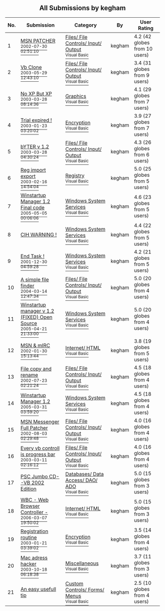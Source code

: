 ﻿<div align="center">

## All Submissions by kegham

</div>

No.  | Submission | Category | By   | User Rating
---- | ---------- | -------- | ---- | -----------
1 | [MSN PATCHER<br /><sup>2002-07-30 02:51:10</sup>](https://github.com/Planet-Source-Code/kegham-msn-patcher__1-37378) | [Files/ File Controls/ Input/ Output<br /><sup>Visual Basic</sup>](../ByCategory/files-file-controls-input-output__1-3.md) | kegham | 4.2 (42 globes from 10 users)
2 | [Vb Clone<br /><sup>2003-05-29 12:43:10</sup>](https://github.com/Planet-Source-Code/kegham-vb-clone__1-45798) | [Files/ File Controls/ Input/ Output<br /><sup>Visual Basic</sup>](../ByCategory/files-file-controls-input-output__1-3.md) | kegham | 3.4 (31 globes from 9 users)
3 | [No XP But XP<br /><sup>2003-03-28 08:14:36</sup>](https://github.com/Planet-Source-Code/kegham-no-xp-but-xp__1-44306) | [Graphics<br /><sup>Visual Basic</sup>](../ByCategory/graphics__1-46.md) | kegham | 4.1 (29 globes from 7 users)
4 | [Trial expired \!<br /><sup>2003-01-23 03:20:02</sup>](https://github.com/Planet-Source-Code/kegham-trial-expired__1-42658) | [Encryption<br /><sup>Visual Basic</sup>](../ByCategory/encryption__1-48.md) | kegham | 3.9 (27 globes from 7 users)
5 | [bYTER v 1\.2<br /><sup>2003-03-28 04:30:24</sup>](https://github.com/Planet-Source-Code/kegham-byter-v-1-2__1-44726) | [Files/ File Controls/ Input/ Output<br /><sup>Visual Basic</sup>](../ByCategory/files-file-controls-input-output__1-3.md) | kegham | 4.3 (26 globes from 6 users)
6 | [Reg import export<br /><sup>2003-02-16 14:54:04</sup>](https://github.com/Planet-Source-Code/kegham-reg-import-export__1-43276) | [Registry<br /><sup>Visual Basic</sup>](../ByCategory/registry__1-36.md) | kegham | 5.0 (25 globes from 5 users)
7 | [Winstartup Manager 1\.2 Final code<br /><sup>2005-05-05 00:06:06</sup>](https://github.com/Planet-Source-Code/kegham-winstartup-manager-1-2-final-code__1-60508) | [Windows System Services<br /><sup>Visual Basic</sup>](../ByCategory/windows-system-services__1-35.md) | kegham | 4.6 (23 globes from 5 users)
8 | [CIH WARNING \!<br />](https://github.com/Planet-Source-Code/kegham-cih-warning__1-53337) | [Windows System Services<br /><sup>Visual Basic</sup>](../ByCategory/windows-system-services__1-35.md) | kegham | 4.4 (22 globes from 5 users)
9 | [End Task \!<br /><sup>2001-12-30 04:59:28</sup>](https://github.com/Planet-Source-Code/kegham-end-task__1-30220) | [Windows System Services<br /><sup>Visual Basic</sup>](../ByCategory/windows-system-services__1-35.md) | kegham | 4.2 (21 globes from 5 users)
10 | [A simple file finder<br /><sup>2004-03-14 12:47:34</sup>](https://github.com/Planet-Source-Code/kegham-a-simple-file-finder__1-52374) | [Files/ File Controls/ Input/ Output<br /><sup>Visual Basic</sup>](../ByCategory/files-file-controls-input-output__1-3.md) | kegham | 5.0 (20 globes from 4 users)
11 | [Winstartup manager v 1\.2 \(FIXED\) Open Source<br /><sup>2005-04-21 21:33:00</sup>](https://github.com/Planet-Source-Code/kegham-winstartup-manager-v-1-2-fixed-open-source__1-60209) | [Windows System Services<br /><sup>Visual Basic</sup>](../ByCategory/windows-system-services__1-35.md) | kegham | 5.0 (20 globes from 4 users)
12 | [MSN & mIRC<br /><sup>2002-01-30 15:13:44</sup>](https://github.com/Planet-Source-Code/kegham-msn-mirc__1-31304) | [Internet/ HTML<br /><sup>Visual Basic</sup>](../ByCategory/internet-html__1-34.md) | kegham | 3.8 (19 globes from 5 users)
13 | [File copy and rename<br /><sup>2002-07-23 02:21:24</sup>](https://github.com/Planet-Source-Code/kegham-file-copy-and-rename__1-37169) | [Files/ File Controls/ Input/ Output<br /><sup>Visual Basic</sup>](../ByCategory/files-file-controls-input-output__1-3.md) | kegham | 4.5 (18 globes from 4 users)
14 | [Winstartup Manager 1\.2<br /><sup>2005-03-31 03:59:20</sup>](https://github.com/Planet-Source-Code/kegham-winstartup-manager-1-2__1-60140) | [Windows System Services<br /><sup>Visual Basic</sup>](../ByCategory/windows-system-services__1-35.md) | kegham | 4.5 (18 globes from 4 users)
15 | [MSN Messenger Full Patcher<br /><sup>2002-08-03 02:29:48</sup>](https://github.com/Planet-Source-Code/kegham-msn-messenger-full-patcher__1-37566) | [Files/ File Controls/ Input/ Output<br /><sup>Visual Basic</sup>](../ByCategory/files-file-controls-input-output__1-3.md) | kegham | 4.0 (16 globes from 4 users)
16 | [Every vb controll is progress bar<br /><sup>2003-03-11 02:16:12</sup>](https://github.com/Planet-Source-Code/kegham-every-vb-controll-is-progress-bar__1-43933) | [Files/ File Controls/ Input/ Output<br /><sup>Visual Basic</sup>](../ByCategory/files-file-controls-input-output__1-3.md) | kegham | 4.0 (16 globes from 4 users)
17 | [PSC Jumbo CD\-\-VB 2002 Edition<br />](https://github.com/Planet-Source-Code/kegham-psc-jumbo-cd-vb-2002-edition__1-43938) | [Databases/ Data Access/ DAO/ ADO<br /><sup>Visual Basic</sup>](../ByCategory/databases-data-access-dao-ado__1-6.md) | kegham | 5.0 (15 globes from 3 users)
18 | [WBC \- Web Browser Controller \-<br /><sup>2006-03-07 19:50:02</sup>](https://github.com/Planet-Source-Code/kegham-wbc-web-browser-controller__1-64573) | [Internet/ HTML<br /><sup>Visual Basic</sup>](../ByCategory/internet-html__1-34.md) | kegham | 5.0 (15 globes from 3 users)
19 | [Registration routine<br /><sup>2003-01-21 03:39:02</sup>](https://github.com/Planet-Source-Code/kegham-registration-routine__1-42611) | [Encryption<br /><sup>Visual Basic</sup>](../ByCategory/encryption__1-48.md) | kegham | 3.5 (14 globes from 4 users)
20 | [Mac adress hacker<br /><sup>2003-10-18 06:18:38</sup>](https://github.com/Planet-Source-Code/kegham-mac-adress-hacker__1-49322) | [Miscellaneous<br /><sup>Visual Basic</sup>](../ByCategory/miscellaneous__1-1.md) | kegham | 3.7 (11 globes from 3 users)
21 | [An easy usefull tip<br />](https://github.com/Planet-Source-Code/kegham-an-easy-usefull-tip__1-46019) | [Custom Controls/ Forms/  Menus<br /><sup>Visual Basic</sup>](../ByCategory/custom-controls-forms-menus__1-4.md) | kegham | 2.5 (10 globes from 4 users)
